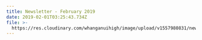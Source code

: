 ```yaml
---
title: Newsletter - February 2019
date: 2019-02-01T03:25:43.734Z
file: >-
  https://res.cloudinary.com/whanganuihigh/image/upload/v1557980831/newsletters/February-2019-_003.pdf
---
```


